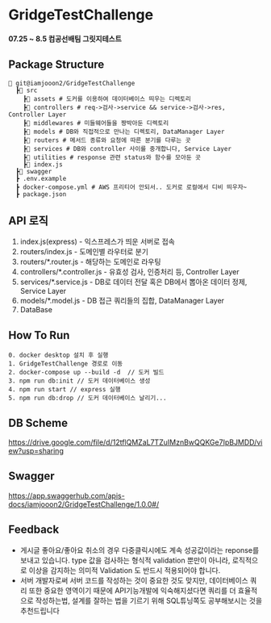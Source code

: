 # GridgeTestChallenge  
#### 07.25 ~ 8.5 컴공선배팀 그릿지테스트

## Package Structure
```
📂 git@iamjooon2/GridgeTestChallenge
  ┣📂 src
    ┣📂 assets # 도커를 이용하여 데이터베이스 띄우는 디렉토리 
    ┣📂 controllers # req->검사->service && service->검사->res, Controller Layer
    ┣📂 middlewares # 미들웨어들을 짱박아둔 디렉토리
    ┣📂 models # DB와 직접적으로 만나는 디렉토리, DataManager Layer
    ┣📂 routers # 메서드 종류와 요청에 따른 분기를 다루는 곳
    ┣📂 services # DB와 controller 사이를 중개합니다, Service Layer
    ┣📂 utilities # response 관련 status와 함수를 모아둔 곳
    ┣📜 index.js 
  ┣📂 swagger
  ┣ .env.example 
  ┣ docker-compose.yml # AWS 프리티어 안되서.. 도커로 로컬에서 디비 띄우자~
  ┣ package.json 

```
## API 로직

1. index.js(express) - 익스프레스가 띄운 서버로 접속
2. routers/index.js - 도메인별 라우터로 분기
3. routers/*.router.js - 해당하는 도메인로 라우팅
4. controllers/*.controller.js - 유효성 검사, 인증처리 등, Controller Layer
5. services/*.service.js - DB로 데이터 전달 혹은 DB에서 뽑아온 데이터 정제, Service Layer
6. models/*.model.js - DB 접근 쿼리들의 집합, DataManager Layer
7. DataBase


## How To Run
```
0. docker desktop 설치 후 실행
1. GridgeTestChallenge 경로로 이동
2. docker-compose up --build -d  // 도커 빌드
3. npm run db:init // 도커 데이터베이스 생성
4. npm run start // express 실행
5. npm run db:drop // 도커 데이터베이스 날리기...

```


## DB Scheme
https://drive.google.com/file/d/12tflQMZaL7TZuIMznBwQQKGe7IpBJMDD/view?usp=sharing


## Swagger
https://app.swaggerhub.com/apis-docs/iamjooon2/GridgeTestChallenge/1.0.0#/


## Feedback
 
- 게시글 좋아요/좋아요 취소의 경우 다중클릭시에도 계속 성공값이라는 reponse를 보내고 있습니다. type 값을 검사하는 형식적 validation 뿐만이 아니라, 로직적으로 이상을 감지하는 의미적 Validation 도 반드시 적용되어야 합니다.
- 서버 개발자로써 서버 코드를 작성하는 것이 중요한 것도 맞지만, 데이터베이스 쿼리 또한 중요한 영역이기 때문에 API기능개발에 익숙해지셨다면 쿼리를 더 효율적으로 작성하는법, 설계를 잘하는 법을 기르기 위해 SQL튜닝쪽도 공부해보시는 것을 추천드립니다